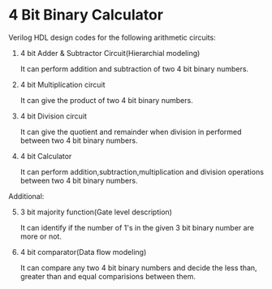 # 4 Bit Binary Calculator 
Verilog HDL design codes for the following arithmetic circuits:

1) 4 bit Adder & Subtractor Circuit(Hierarchial modeling)
    
    It can perform addition and subtraction of two 4 bit binary numbers.
2) 4 bit Multiplication circuit
    
    It can give the product of two 4 bit binary numbers.
3) 4 bit Division circuit
    
    It can give the quotient and remainder when division in performed between two 4 bit binary numbers.
4) 4 bit Calculator
    
    It can perform addition,subtraction,multiplication and division operations between two 4 bit binary numbers.
     
Additional:

5) 3 bit majority function(Gate level description)
    
    It can identify if the number of 1's in the given 3 bit binary number are more or not.
   
6) 4 bit comparator(Data flow modeling)
    
    It can compare any two 4 bit binary numbers and decide the less than, greater than and equal comparisions between them.
